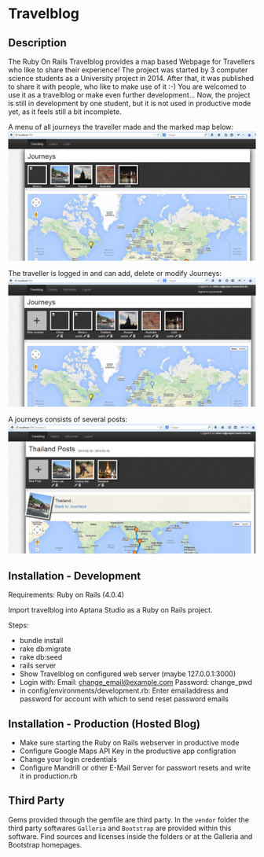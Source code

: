 Travelblog
==========

Description
-----------

The Ruby On Rails Travelblog provides a map based Webpage for Travellers who like to share their experience!
The project was started by 3 computer science students as a University project in 2014. 
After that, it was published to share it with people, who like to make use of it :-) You are welcomed to use it as a travelblog or make even further development...
Now, the project is still in development by one student, but it is not used in productive mode yet, as it feels still a bit incomplete.

A menu of all journeys the traveller made and the marked map below:
![Journeys](/preview/1JourneysIndex.png)

The traveller is logged in and can add, delete or modify Journeys:
![JourneysSignedIn](/preview/2JourneysIndexSignedIn.png)

A journeys consists of several posts:
![Journey](/preview/3JourneyShow.png)

Installation - Development
--------------------------

Requirements: Ruby on Rails (4.0.4)

Import travelblog into Aptana Studio as a Ruby on Rails project.

Steps:
- bundle install
- rake db:migrate
- rake db:seed
- rails server
- Show Travelblog on configured web server (maybe 127.0.0.1:3000)
- Login with:
	Email: change_email@example.com
	Password: change_pwd
- in config/environments/development.rb:
	Enter emailaddress and password for account with which to send reset password emails


Installation - Production (Hosted Blog)
---------------------------------------

- Make sure starting the Ruby on Rails webserver in productive mode
- Configure Google Maps API Key in the productive app configration
- Change your login credentials
- Configure Mandrill or other E-Mail Server for passwort resets and write it in production.rb


Third Party
-----------

Gems provided through the gemfile are third party.
In the ``vendor`` folder the third party softwares ``Galleria`` and ``Bootstrap`` are provided within this software. Find sources and licenses inside the folders or at the Galleria and Bootstrap homepages.
